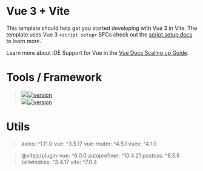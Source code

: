 # Vue 3 + Vite

This template should help get you started developing with Vue 3 in Vite. The template uses Vue 3 `<script setup>` SFCs check out the [script setup docs](https://v3.vuejs.org/api/sfc-script-setup.html#sfc-script-setup) to learn more.

Learn more about IDE Support for Vue in the [Vue Docs Scaling up Guide](https://vuejs.org/guide/scaling-up/tooling.html#ide-support).

# Tools / Framework
> [<img src="https://img.shields.io/badge/Node%20js-339933?style=for-the-badge&logo=nodedotjs&logoColor=white" />![version](https://img.shields.io/badge/version-21.7.1-blue)](https://nodejs.org/en/download/prebuilt-installer) </br>
> [<img src="https://img.shields.io/badge/Tailwind_CSS-38B2AC?style=for-the-badge&logo=tailwind-css&logoColor=white" />![version](https://img.shields.io/badge/version-1.7-blue)](https://tailwindcss.com/docs/guides/vite#vue) </br>

# Utils
> axios: ^1.11.0
> vue: ^3.5.17
> vue-router: ^4.5.1
> vuex: ^4.1.0

> @vitejs/plugin-vue: ^6.0.0
> autoprefixer: ^10.4.21
> postcss: ^8.5.6
> tailwindcss: ^3.4.17
> vite: ^7.0.4